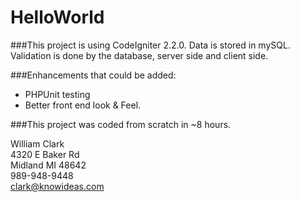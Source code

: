 HelloWorld
==========

###This project is using CodeIgniter 2.2.0.
Data is stored in mySQL.  
Validation is done by the database, server side and client side.

###Enhancements that could be added:
* PHPUnit testing
* Better front end look & Feel.

###This project was coded from scratch in ~8 hours.

William Clark  
4320 E Baker Rd  
Midland MI 48642  
989-948-9448  
clark@knowideas.com

